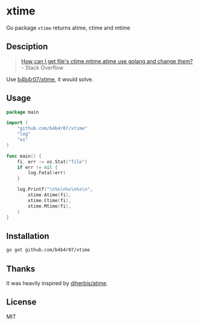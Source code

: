 # xtime

Go package `xtime` returns atime, ctime and mtime

## Desciption

> [How can I get file's ctime,mtime,atime use golang and change them?](http://stackoverflow.com/questions/20875336/how-can-i-get-a-files-ctime-atime-mtime-and-change-them-using-golang) - Stack Overflow

Use [b4b4r07/xtime](https://github.com/b4b4r07/xtime), it would solve.

## Usage


```go
package main

import (
	"github.com/b4b4r07/xtime"
	"log"
	"os"
)

func main() {
	fi, err := os.Stat("file")
	if err != nil {
		log.Fatal(err)
	}

	log.Printf("\n%s\n%s\n%s\n",
		xtime.Atime(fi),
		xtime.Ctime(fi),
		xtime.Mtime(fi),
	)
}
```

## Installation

```sh
go get github.com/b4b4r07/xtime
```

## Thanks

It was heavily inspired by [djherbis/atime](https://github.com/djherbis/atime).

## License

MIT